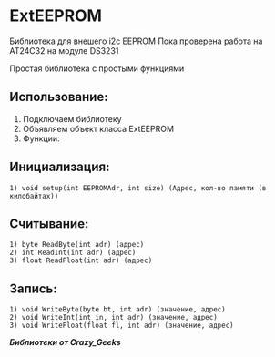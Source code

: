 # ExtEEPROM
Библиотека для внешего i2c EEPROM
Пока проверена работа на AT24C32 на модуле DS3231

Простая библиотека с простыми функциями

## Использование:
1) Подключаем библиотеку
2) Объявляем объект класса ExtEEPROM
3) Функции:
  
## Инициализация:
    1) void setup(int EEPROMAdr, int size) (Адрес, кол-во памяти (в килобайтах))
  
## Считывание:
    1) byte ReadByte(int adr) (адрес)
    2) int ReadInt(int adr) (адрес)
    3) float ReadFloat(int adr) (адрес)

## Запись:
	1) void WriteByte(byte bt, int adr) (значение, адрес)
	2) void WriteInt(int in, int adr) (значение, адрес)
	3) void WriteFloat(float fl, int adr) (значение, адрес)


***Библиотеки от Crazy_Geeks***
